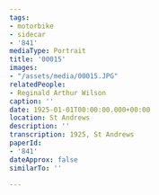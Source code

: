 ```yaml
---
tags:
- motorbike
- sidecar
- '841'
mediaType: Portrait
title: '00015'
images:
- "/assets/media/00015.JPG"
relatedPeople:
- Reginald Arthur Wilson
caption: ''
date: 1925-01-01T00:00:00.000+00:00
location: St Andrews
description: ''
transcription: 1925, St Andrews
paperId:
- '841'
dateApprox: false
similarTo: ''

---
```


